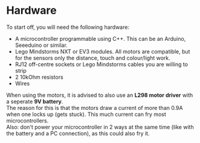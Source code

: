 # Hardware

To start off, you will need the following hardware:

- A microcontroller programmable using C++. This can be an Arduino, Seeeduino or similar. 
- Lego Mindstorms NXT or EV3 modules. All motors are compatible, but for the sensors only the distance, touch and colour/light work. 
- RJ12 off-centre sockets or Lego Mindstorms cables you are willing to strip
- 2 10kOhm resistors
- Wires

When using the motors, it is advised to also use an **L298 motor driver** with a seperate **9V battery**. <br>
The reason for this is that the motors draw a current of more than 0.9A when one locks up (gets stuck). This much current can fry most microcontrollers. <br>
Also: don't power your microcontroller in 2 ways at the same time (like with the battery and a PC connection), as this could also fry it.
